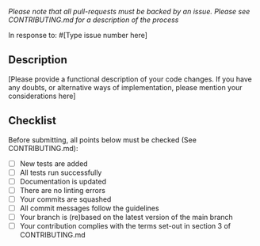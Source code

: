 _Please note that all pull-requests must be backed by an issue. Please see
CONTRIBUTING.md for a description of the process_

In response to: #[Type issue number here]

## Description
[Please provide a functional description of your code changes. If you have any
doubts, or alternative ways of implementation, please mention your
considerations here]

## Checklist
Before submitting, all points below must be checked (See CONTRIBUTING.md):
- [ ] New tests are added
- [ ] All tests run successfully
- [ ] Documentation is updated
- [ ] There are no linting errors
- [ ] Your commits are squashed
- [ ] All commit messages follow the guidelines
- [ ] Your branch is (re)based on the latest version of the main branch
- [ ] Your contribution complies with the terms set-out in section 3 of
      CONTRIBUTING.md
